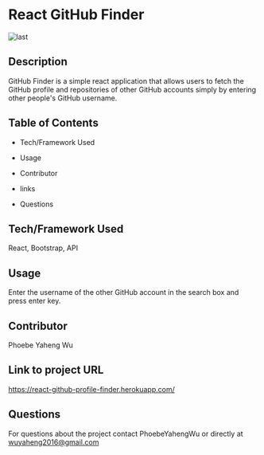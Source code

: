 
# React GitHub Finder
![last](https://user-images.githubusercontent.com/52837649/86248012-474fb900-bb7b-11ea-9788-9a573aa09714.gif)

## Description
GitHub Finder is a simple react application that allows users to fetch the GitHub profile and repositories of other GitHub accounts simply by entering other people's GitHub username.

## Table of Contents

* Tech/Framework Used

* Usage

* Contributor

* links

* Questions


## Tech/Framework Used
React, Bootstrap, API


## Usage
Enter the username of the other GitHub account in the search box and press enter key.

## Contributor
Phoebe Yaheng Wu


## Link to project URL
https://react-github-profile-finder.herokuapp.com/


## Questions

For questions about the project contact PhoebeYahengWu or directly at wuyaheng2016@gmail.com

